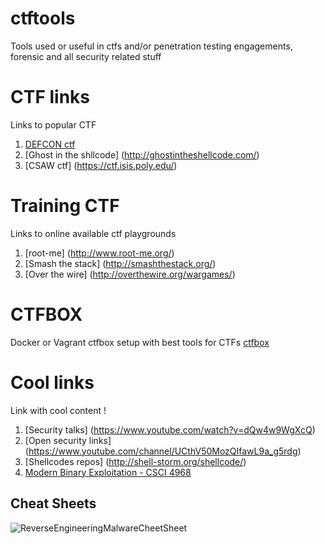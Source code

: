 # ctftools
Tools used or useful in ctfs and/or penetration testing engagements, forensic and all security related stuff

# CTF links
Links to popular CTF

1. [DEFCON ctf](https://legitbs.net/)
2. [Ghost in the shllcode] (http://ghostintheshellcode.com/)
3. [CSAW ctf] (https://ctf.isis.poly.edu/)

# Training CTF
Links to online available ctf playgrounds

1. [root-me] (http://www.root-me.org/)
2. [Smash the stack] (http://smashthestack.org/)
3. [Over the wire] (http://overthewire.org/wargames/)

# CTFBOX
Docker or Vagrant ctfbox setup with best tools for CTFs [ctfbox](https://github.com/boogy/ctfbox)


# Cool links
Link with cool content !

1. [Security talks] (https://www.youtube.com/watch?v=dQw4w9WgXcQ)
2. [Open security links] (https://www.youtube.com/channel/UCthV50MozQIfawL9a_g5rdg)
3. [Shellcodes repos] (http://shell-storm.org/shellcode/)
4. [Modern Binary Exploitation - CSCI 4968](https://github.com/RPISEC/MBE)

## Cheat Sheets

![ReverseEngineeringMalwareCheetSheet](https://pbs.twimg.com/media/Cp0ahjeWEAAxazW.jpg:large)

